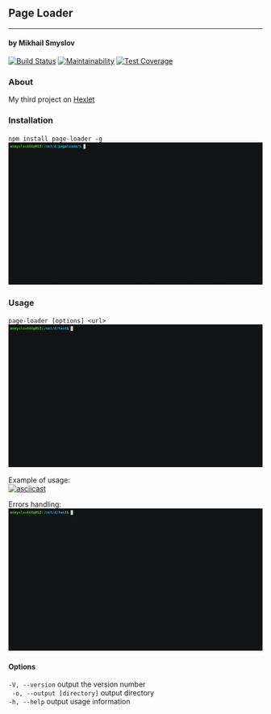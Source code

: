 ## Page Loader
______________________
#### by Mikhail Smyslov  

[![Build Status](https://travis-ci.com/mikhailsmyslov/backend-project-lvl3.svg?branch=master)](https://travis-ci.com/mikhailsmyslov/backend-project-lvl3)
[![Maintainability](https://api.codeclimate.com/v1/badges/a55eef098cb8b6b25133/maintainability)](https://codeclimate.com/github/mikhailsmyslov/backend-project-lvl3/maintainability)
[![Test Coverage](https://api.codeclimate.com/v1/badges/a55eef098cb8b6b25133/test_coverage)](https://codeclimate.com/github/mikhailsmyslov/backend-project-lvl3/test_coverage)  

### About
My third project on [Hexlet](https://ru.hexlet.io)  

### Installation
`npm install page-loader -g`    
![Installation demo](https://github.com/mikhailsmyslov/Pictures/blob/master/pageloader/installation.gif?raw=true)

### Usage
`page-loader [options] <url>`  
![Usage demo](https://github.com/mikhailsmyslov/Pictures/blob/master/pageloader/usage.gif?raw=true)

Example of usage:  
[![asciicast](https://asciinema.org/a/pT4B1H0By0c0ZcEMXQhQRnIdH.svg)](https://asciinema.org/a/pT4B1H0By0c0ZcEMXQhQRnIdH) 

Errors handling:  
![ErrHandling demo](https://github.com/mikhailsmyslov/Pictures/blob/master/pageloader/errhandling.gif?raw=true) 

#### Options
  `-V, --version`              output the version number  
  ` -o, --output [directory]`  output directory  
  `-h, --help`                 output usage information  

